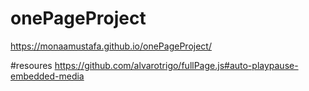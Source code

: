 # onePageProject
https://monaamustafa.github.io/onePageProject/


#resoures
https://github.com/alvarotrigo/fullPage.js#auto-playpause-embedded-media

